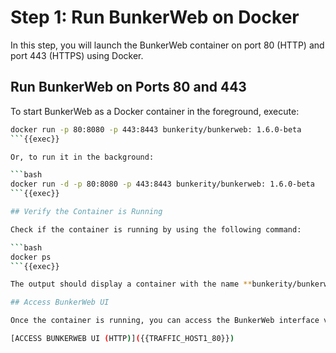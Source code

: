 
# Step 1: Run BunkerWeb on Docker

In this step, you will launch the BunkerWeb container on port 80 (HTTP) and port 443 (HTTPS) using Docker.

## Run BunkerWeb on Ports 80 and 443

To start BunkerWeb as a Docker container in the foreground, execute:

```bash
docker run -p 80:8080 -p 443:8443 bunkerity/bunkerweb: 1.6.0-beta
```{{exec}}

Or, to run it in the background:

```bash
docker run -d -p 80:8080 -p 443:8443 bunkerity/bunkerweb: 1.6.0-beta
```{{exec}}

## Verify the Container is Running

Check if the container is running by using the following command:

```bash
docker ps
```{{exec}}

The output should display a container with the name **bunkerity/bunkerweb** and the ports **80** and **443** mapped.

## Access BunkerWeb UI

Once the container is running, you can access the BunkerWeb interface via this link:

[ACCESS BUNKERWEB UI (HTTP)]({{TRAFFIC_HOST1_80}})
